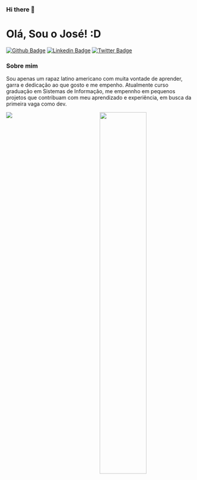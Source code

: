 ### Hi there 👋

# Olá, Sou o José! :D

[![Github Badge](https://img.shields.io/badge/-Github-000?style=flat-square&logo=Github&logoColor=white&target="_blank"&link=https://github.com/psousaj)](https://github.com/psousaj)
[![Linkedin Badge](https://img.shields.io/badge/-LinkedIn-blue?style=flat-square&logo=Linkedin&logoColor=white&target="_blank"&link=https://www.linkedin.com/in/psousaj/)](https://www.linkedin.com/in/psousaj/)
[![Twitter Badge](https://img.shields.io/badge/-Twitter-1ca0f1?style=flat-square&labelColor=1ca0f1&logo=twitter&logoColor=white&target="_blank"&link=https://twitter.com/psousaj)](https://twitter.com/psousaj)

### Sobre mim
Sou apenas um rapaz latino americano com muita vontade de aprender, garra e dedicação ao que gosto e me empenho.
Atualmente curso graduação em Sistemas de Informação, me empennho em pequenos projetos que contribuam com meu aprendizado e experiência, em busca da primeira vaga como dev.

<p>
<a href="https://github.com/anuraghazra/github-readme-stats">
  <img align="left" src="https://github-readme-stats.vercel.app/api/top-langs/?username=julianazanelatto&show_icons=true&layout=compact&theme=dark" />
</a> 
</p>

<p>
<a href="https://github.com/anuraghazra/github-readme-stats">
  <img align="right" src="https://github-readme-stats.vercel.app/api?username=psousaj&show_icons=true&theme=dark" width="50%" height="auto" />
</a> 
</p>







<!--
<p align="center">
<a href="https://komarev.com/ghpvc/?username=psousaj">
  <img align="center" src="https://komarev.com/ghpvc/?username=psousaj width="200px" />
</a> 
</p>



![Anurag's GitHub stats](https://github-readme-stats.vercel.app/api?username=julianazanelatto&show_icons=true&theme=dark)


-->

